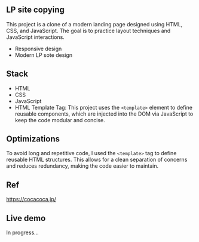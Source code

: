 ## LP site copying
This project is a clone of a modern landing page designed using HTML, CSS, and JavaScript. The goal is to practice layout techniques and JavaScript interactions.

- Responsive design
- Modern LP sote design

## Stack
- HTML
- CSS
- JavaScript
- HTML Template Tag: This project uses the `<template>` element to define reusable components, which are injected into the DOM via JavaScript to keep the code modular and concise.

## Optimizations
To avoid long and repetitive code, I used the `<template>` tag to define reusable HTML structures. This allows for a clean separation of concerns and reduces redundancy, making the code easier to maintain.

## Ref 
https://cocacoca.jp/

## Live demo
In progress...
